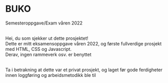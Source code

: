 # BUKO
Semesteroppgave/Exam våren 2022 <br><br>

Hei, du som sjekker ut dette prosjektet! <br>
Dette er mitt eksamensoppgave våren 2022, og første fullverdige prosjekt med HTML, CSS og Javascript.<br>
Derav, ingen rammeverk osv. er benyttet <br><br>

Ta i betrakning at dette var et privat prosjekt, og laget før gode ferdigheter innen loggføring og arbeidsmetodikk ble til
